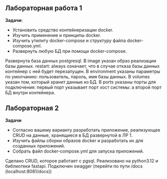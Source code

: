 ## Лабораторная работа 1

**Задачи**:
- Установить средство контейнеризации docker.
- Изучить применение и принципы docker.
- Изучить утилиту docker-compose и структуру файла docker-compose.yml.
- Развернуть любую БД при помощи docker-compose.

Развернута база данных postgresql.
В image указан образ реализации базы данных.
restart: always означает, что в случае отказа базы данных контейнер с ней будет перезапущен.
В environment указаны параметры по умолчанию: пользователь, пароль, имя базы данных.
В volumes указан том, который хранит данные из БД.
В ports указаны порты для подключения: первый порт указывает порт хост системы: а второй порт БД внутри контейнера.

## Лабораторная 2

**Задачи**
- Согласно вашему варианту разработать приложение, реализующее CRUD на данные, хранящиеся в БД развернутой в ЛР 1.
- Изучить файлы сборки образов docker и разработать их для созданных приложений.
- Собрать файл docker-compose.yml для запуска приложений.

Сделано CRUD, которое работает с pgsql. Реализовано на python3.12 и библиотеки fastapi. Подключен swagger (перейти по пути /docs (localhost:8081/docs))